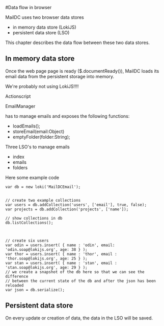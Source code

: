 #Data flow in browser

MailDC uses two browser data stores

 - in memory data store (LokiJS)
 - persistent data store (LSO)

This chapter describes the data flow between these two data stores.

## In memory data store ##

Once the web page page is ready ($.documentReady()), MailDC loads its email data from the persistent storage into memory.

We're probably not using LokiJS!!!!


Actionscript

EmailManager

has to manage emails and exposes the following functions:

 - loadEmails();
 - storeEmail(email:Object)
 - emptyFolder(folder:String);



Three LSO's to manage emails

 - index
 - emails
 - folders



Here some example code

	var db = new loki('MailDCEmail');


    // create two example collections
    var users = db.addCollection('users', ['email'], true, false);
    var projects = db.addCollection('projects', ['name']);

    // show collections in db
    db.listCollections();

   
    
    // create six users
    var odin = users.insert( { name : 'odin', email: 'odin.soap@lokijs.org', age: 38 } );
    var thor = users.insert( { name : 'thor', email : 'thor.soap@lokijs.org', age: 25 } );
    var stan = users.insert( { name : 'stan', email : 'stan.soap@lokijs.org', age: 29 } );
    // we create a snapshot of the db here so that we can see the difference
    // between the current state of the db and after the json has been reloaded
    var json = db.serialize();


## Persistent data store ##

On every update or creation of data, the data in the LSO will be saved.

